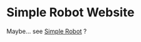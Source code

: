 # Simple Robot Website

Maybe... see [Simple Robot](https://github.com/ForteScarlet/simpler-robot) ?
